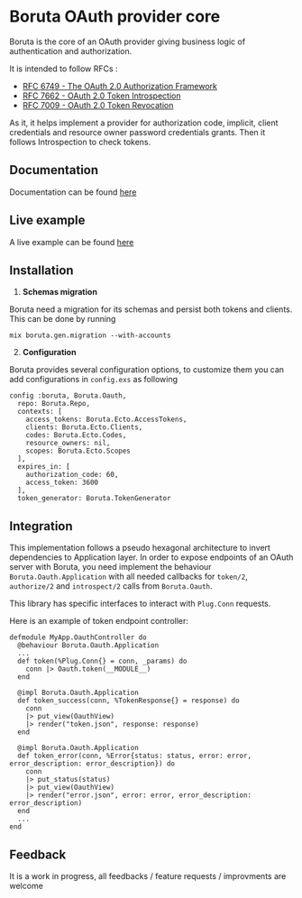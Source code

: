 # Boruta OAuth provider core
Boruta is the core of an OAuth provider giving business logic of authentication and authorization.

It is intended to follow RFCs :
- [RFC 6749 - The OAuth 2.0 Authorization Framework](https://tools.ietf.org/html/rfc6749)
- [RFC 7662 - OAuth 2.0 Token Introspection](https://tools.ietf.org/html/rfc7662)
- [RFC 7009 - OAuth 2.0 Token Revocation](https://tools.ietf.org/html/rfc7009)

As it, it helps implement a provider for authorization code, implicit, client credentials and resource owner password credentials grants. Then it follows Introspection to check tokens.

## Documentation
Documentation can be found [here](https://hexdocs.pm/boruta/0.2.0/Boruta.html)

## Live example
A live example can be found [here](https://boruta.herokuapp.com/)

## Installation
1. __Schemas migration__

Boruta need a migration for its schemas and persist both tokens and clients. This can be done by running
```
mix boruta.gen.migration --with-accounts
```

2. __Configuration__

Boruta provides several configuration options, to customize them you can add configurations in `config.exs` as following
```
config :boruta, Boruta.Oauth,
  repo: Boruta.Repo,
  contexts: [
    access_tokens: Boruta.Ecto.AccessTokens,
    clients: Boruta.Ecto.Clients,
    codes: Boruta.Ecto.Codes,
    resource_owners: nil,
    scopes: Boruta.Ecto.Scopes
  ],
  expires_in: [
    authorization_code: 60,
    access_token: 3600
  ],
  token_generator: Boruta.TokenGenerator
```

## Integration
This implementation follows a pseudo hexagonal architecture to invert dependencies to Application layer.
In order to expose endpoints of an OAuth server with Boruta, you need implement the behaviour `Boruta.Oauth.Application` with all needed callbacks for `token/2`, `authorize/2` and `introspect/2` calls from `Boruta.Oauth`.

This library has specific interfaces to interact with `Plug.Conn` requests.

Here is an example of token endpoint controller:
```
defmodule MyApp.OauthController do
  @behaviour Boruta.Oauth.Application
  ...
  def token(%Plug.Conn{} = conn, _params) do
    conn |> Oauth.token(__MODULE__)
  end

  @impl Boruta.Oauth.Application
  def token_success(conn, %TokenResponse{} = response) do
    conn
    |> put_view(OauthView)
    |> render("token.json", response: response)
  end

  @impl Boruta.Oauth.Application
  def token_error(conn, %Error{status: status, error: error, error_description: error_description}) do
    conn
    |> put_status(status)
    |> put_view(OauthView)
    |> render("error.json", error: error, error_description: error_description)
  end
  ...
end
```

## Feedback
It is a work in progress, all feedbacks / feature requests / improvments are welcome
